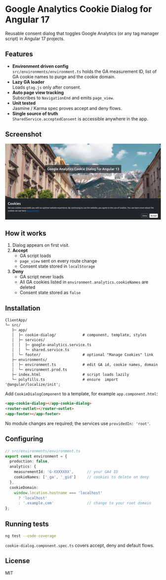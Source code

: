 # Google Analytics Cookie Dialog for Angular 17

Reusable consent dialog that toggles Google Analytics (or any tag manager script) in Angular 17 projects.

## Features

* **Environment driven config**  
  `src/environments/environment.ts` holds the GA measurement ID, list of GA cookie names to purge and the cookie domain.
* **Lazy GA loader**  
  Loads `gtag.js` only after consent.
* **Auto page view tracking**  
  Subscribes to `NavigationEnd` and emits `page_view`.
* **Unit tested**  
  Jasmine / Karma spec proves accept and deny flows.
* **Single source of truth**  
  `SharedService.acceptedConsent` is accessible anywhere in the app.

## Screenshot

![Screenshot](./ClientApp/src/assets/Screenshot%20from%202023-07-28%2010-32-34.png)

## How it works

1. Dialog appears on first visit.  
2. **Accept**  
   * GA script loads  
   * `page_view` sent on every route change  
   * Consent state stored in `localStorage`  
3. **Deny**  
   * GA script never loads  
   * All GA cookies listed in `environment.analytics.cookieNames` are deleted  
   * Consent state stored as `false`

## Installation

```
ClientApp/
└─ src/
   ├─ app/
   │  ├─ cookie-dialog/            # component, template, styles
   │  ├─ services/
   │  │  ├─ google-analytics.service.ts
   │  │  └─ shared.service.ts
   │  └─ footer/                   # optional "Manage Cookies" link
   ├─ environments/
   │  ├─ environment.ts            # edit GA id, cookie names, domain
   │  └─ environment.prod.ts
   ├─ index.html                   # script loads lazily
   └─ polyfills.ts                 # ensure  import '@angular/localize/init';
```

Add `CookieDialogComponent` to a template, for example `app.component.html`:

```html
<app-cookie-dialog></app-cookie-dialog>
<router-outlet></router-outlet>
<app-footer></app-footer>
```

No module changes are required; the services use `providedIn: 'root'`.

## Configuring

```ts
// src/environments/environment.ts
export const environment = {
  production: false,
  analytics: {
    measurementId: 'G-XXXXXXX',      // your GA4 ID
    cookieNames: ['_ga', '_gid']     // cookies to delete on deny
  },
  cookieDomain:
    window.location.hostname === 'localhost'
      ? 'localhost'
      : '.example.com'               // change to your root domain
};
```

## Running tests

```bash
ng test --code-coverage
```

`cookie-dialog.component.spec.ts` covers accept, deny and default flows.

## License

MIT